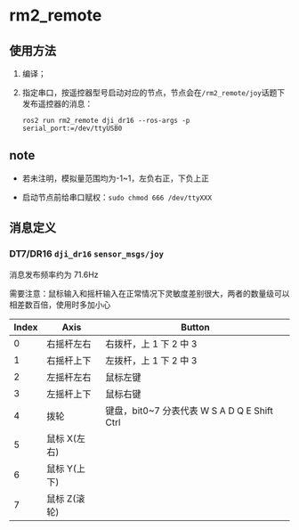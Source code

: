 # rm2_remote

## 使用方法

1. 编译；

2. 指定串口，按遥控器型号启动对应的节点，节点会在`/rm2_remote/joy`话题下发布遥控器的消息：

    ```shell
    ros2 run rm2_remote dji_dr16 --ros-args -p serial_port:=/dev/ttyUSB0
    ```

## note

- 若未注明，模拟量范围均为-1~1，左负右正，下负上正

- 启动节点前给串口赋权：`sudo chmod 666 /dev/ttyXXX`

## 消息定义

### DT7/DR16 `dji_dr16` `sensor_msgs/joy`

消息发布频率约为 71.6Hz

需要注意：鼠标输入和摇杆输入在正常情况下灵敏度差别很大，两者的数量级可以相差数百倍，使用时多加小心

| Index | Axis         | Button                                       |
| ----- | ------------ | -------------------------------------------- |
| 0     | 右摇杆左右   | 右拨杆，上 1 下 2 中 3                       |
| 1     | 右摇杆上下   | 左拨杆，上 1 下 2 中 3                       |
| 2     | 左摇杆左右   | 鼠标左键                                     |
| 3     | 左摇杆上下   | 鼠标右键                                     |
| 4     | 拨轮         | 键盘，bit0~7 分表代表 W S A D Q E Shift Ctrl |
| 5     | 鼠标 X(左右) |                                              |
| 6     | 鼠标 Y(上下) |                                              |
| 7     | 鼠标 Z(滚轮) |                                              |